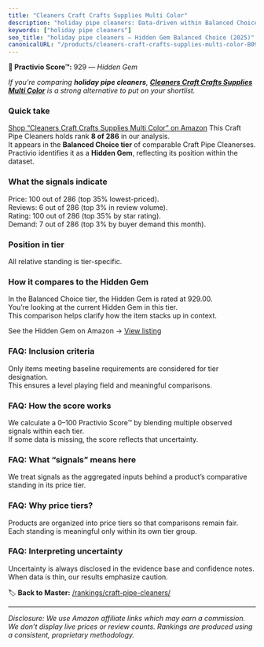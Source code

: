 ```yaml
---
title: "Cleaners Craft Crafts Supplies Multi Color"
description: "holiday pipe cleaners: Data-driven within Balanced Choice ranking using the Practivio Score™. Positioned by quality, value, demand, findability, momentum."
keywords: ["holiday pipe cleaners"]
seo_title: "holiday pipe cleaners — Hidden Gem Balanced Choice (2025)"
canonicalURL: "/products/cleaners-craft-crafts-supplies-multi-color-B09LYG8WQ9/"
---
```


**💎 Practivio Score™:** 929 — _Hidden Gem_


*If you're comparing **holiday pipe cleaners**, **[Cleaners Craft Crafts Supplies Multi Color](https://www.amazon.com/dp/B09LYG8WQ9?tag=practivio-20)** is a strong alternative to put on your shortlist.*
### Quick take
[Shop “Cleaners Craft Crafts Supplies Multi Color” on Amazon](https://www.amazon.com/dp/B09LYG8WQ9?tag=practivio-20)
This Craft Pipe Cleaners holds rank **8 of 286** in our analysis.  
It appears in the **Balanced Choice tier** of comparable Craft Pipe Cleanerses.  
Practivio identifies it as a **Hidden Gem**, reflecting its position within the dataset.

### What the signals indicate
Price: 100 out of 286 (top 35% lowest-priced).  
Reviews: 6 out of 286 (top 3% in review volume).  
Rating: 100 out of 286 (top 35% by star rating).  
Demand: 7 out of 286 (top 3% by buyer demand this month).

### Position in tier
All relative standing is tier-specific.

### How it compares to the Hidden Gem
In the Balanced Choice tier, the Hidden Gem is rated at 929.00.  
You’re looking at the current Hidden Gem in this tier.  
This comparison helps clarify how the item stacks up in context.  

See the Hidden Gem on Amazon → [View listing](https://www.amazon.com/dp/B09LYG8WQ9?tag=practivio-20)

### FAQ: Inclusion criteria
Only items meeting baseline requirements are considered for tier designation.  
This ensures a level playing field and meaningful comparisons.

### FAQ: How the score works
We calculate a 0–100 Practivio Score™ by blending multiple observed signals within each tier.  
If some data is missing, the score reflects that uncertainty.

### FAQ: What “signals” means here
We treat signals as the aggregated inputs behind a product’s comparative standing in its price tier.

### FAQ: Why price tiers?
Products are organized into price tiers so that comparisons remain fair.  
Each standing is meaningful only within its own tier group.

### FAQ: Interpreting uncertainty
Uncertainty is always disclosed in the evidence base and confidence notes.  
When data is thin, our results emphasize caution.


🏷️ **Back to Master:** [/rankings/craft-pipe-cleaners/](/rankings/craft-pipe-cleaners/)

---
_Disclosure: We use Amazon affiliate links which may earn a commission. We don’t display live prices or review counts. Rankings are produced using a consistent, proprietary methodology._
